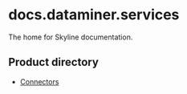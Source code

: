 # docs.dataminer.services

The home for Skyline documentation.

## Product directory

- [Connectors](connectors/intro.md)
